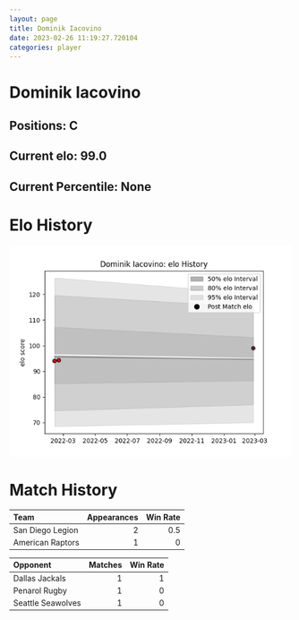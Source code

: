```yaml
---  
layout: page  
title: Dominik Iacovino  
date: 2023-02-26 11:19:27.720104  
categories: player  
---
```

# Dominik Iacovino

## Positions: C

## Current elo: 99.0

## Current Percentile: None

# Elo History


![elo history](history_DominikIacovino.png)
# Match History


| Team             |   Appearances |   Win Rate |
|:-----------------|--------------:|-----------:|
| San Diego Legion |             2 |        0.5 |
| American Raptors |             1 |        0   |

| Opponent          |   Matches |   Win Rate |
|:------------------|----------:|-----------:|
| Dallas Jackals    |         1 |          1 |
| Penarol Rugby     |         1 |          0 |
| Seattle Seawolves |         1 |          0 |